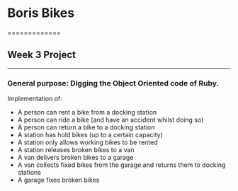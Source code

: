 # Boris Bikes
=============

## Week 3 Project
----------------

### General purpose: Digging the Object Oriented code of Ruby.

Implementation of:

* A person can rent a bike from a docking station
* A person can ride a bike (and have an accident whilst doing so)
* A person can return a bike to a docking station
* A station has hold bikes (up to a certain capacity)
* A station only allows working bikes to be rented
* A station releases broken bikes to a van
* A van delivers broken bikes to a garage
* A van collects fixed bikes from the garage and returns them to docking stations
* A garage fixes broken bikes